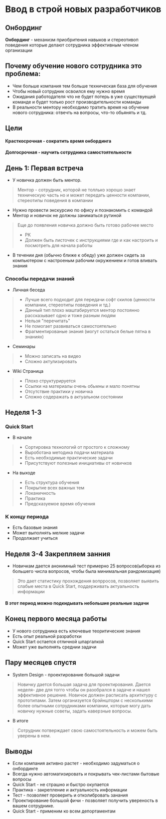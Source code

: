# Ввод в строй новых разработчиков
## Онбординг
**Онбординг** - механизм приобритения навыков и стереотивоп поведения которые делают сотрудника эффективным членом организации

## Почему обучение нового сотрудника это проблема:
- Чем больше компания тем больше техническая база для обучения
- Чтобы новый сотрудник освоился ему нужно время
- Ожидания работодателя что не будет потерь в уже существуещей команде и будет только рост производительности команды
- В реальности ментору необходимо тратить время на обучение нового сотрудника: отвечть на вопросы, что-то обьянять и тд.

## Цели
#### Красткосрочная - сократить время онбординга
#### Долгосрочная - научить сотрудника самостоятельности

## День 1: Первая встреча
- У новичка должен быть ментор.
 > Ментор - сотрудник, которой не толлько хорошо знает техническую часть но и может передать ценности компании, стереотипы поведения в компании
- Нужно провести экскурсию по офису и познакомить с командой
- Ментор и новичок не должны заниматься рутиной
 > Еще до появления новичка должно быть готово рабочее место 
 > - PK
 > - Должен быть листочек с инструкциями где и как настроить и посмотреть для начала работы
- В течении дня (обычно ближе к обеду) уже должен сидеть за компьютером с настроеным рабочим окружением и готов вливать знания

### Способы передачи знаний
- Личная беседа
> - Лучше всего подходит для передачи софт скилов (ценности компании, стереотипы поведения и тд.)
> - Данный тип плохо маштабируется ментор постоянно рассказывает одно и тоже разным людям
> - Нельзя "перечитать"
> - Не помогает развиваться самостоятельно
> - Фрагментированые знания (могут остаться белые пятна в знаниях)

- Семинары
> - Можно записать на видео 
> - Сложно актулизировать

- Wiki Страница
> - Плохо структурируется
> - Ссылки на материалы очень обьмны и мало понятны
> - Отсутствие практики у новичка
> - Сложно содеражать в актуальном состоянии

## Неделя 1-3
### Quick Start
- В начале
>- Сортировка технологий от простого к сложному
>- Выроботана методика подачи материала
>- Есть необходимые практические задачи
>- Присутствуют полезные инициативы от новичков

- На выходе
> - Есть структура обучения
> - Покрытие всех важных тем
> - Локаничность
> - Практика
> - Предсказуемое время обучения

### К концу периода 
- Есть базовые знания
- Может выполнять мелкие задачи
- Продолжает учиться

## Неделя 3-4 Закрепляем занния 
- Новичкам дается анонимный тест примерно 25 вопросов(ыборка из большего числа вопросов, чтобы была минимальная рандомизация)
> Это дает статистику прохождения вопрросов, позволяет выявить слабые места в Quick Start, поддерживать актуальность информации
#### В этот период можно подкидывать небольшие реальные задачи 

## Конец первого месяца работы 
- У нового сотрудника есть ключевые теоритические знания
- Есть опыт реальной разработки 
- Quick Start остается отличной шпаргалкой
- Может уже выполнять среднии задачи

## Пару месяцев спустя
- System Design - проектирование большой задачи
> Новичку дается большая задача для проектирования. Дается неделя- две для тогго чтобы он разобрался в задаче и нашел эффективное решение. 
Новичок должен расписать архитктуру с прототипами. Затем организуется брэйншторм с несколькими более опытными сотрудниками компании, которые могу дать новичку нужные советы, задать каверзные вопросы.

- В итоге
> Сотрудник потверждает свою самостоятельность и можем быть уверены в нем.

## Выводы

- Если компания активно растет - необходимо задуматься о онбординге
- Всегда нужно автоматизировать и покрывать чек-листами бытовые вопросы 
- Quick Start - не страшно и быстро окупается
- Практика - закрепление и актуальность информации
- Тест - позволяет проверить и отколибровать занания
- Проектирование большой фичи - позволяет получить увереность в вашем сотруднике.
- Quick Start - применим ко всем депортаментам



 


 